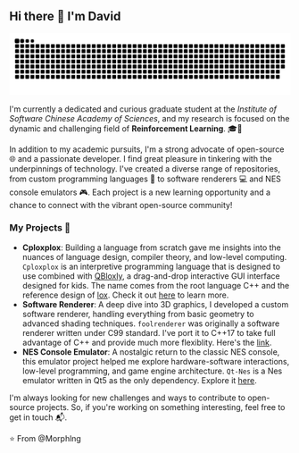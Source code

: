 ## Hi there 👋 I'm David

<picture>
  <source media="(prefers-color-scheme: dark)" srcset="https://raw.githubusercontent.com/Morphlng/Morphlng/output/github-contribution-grid-snake-dark.svg">
  <source media="(prefers-color-scheme: light)" srcset="https://raw.githubusercontent.com/Morphlng/Morphlng/output/github-contribution-grid-snake.svg">
  <img alt="github contribution grid snake animation" src="https://raw.githubusercontent.com/Morphlng/Morphlng/output/github-contribution-grid-snake.svg">
</picture>

I'm currently a dedicated and curious graduate student at the *Institute of Software Chinese Academy of Sciences*, and my research is focused on the dynamic and challenging field of **Reinforcement Learning**. 🎓🧠

In addition to my academic pursuits, I'm a strong advocate of open-source 🌐 and a passionate developer. I find great pleasure in tinkering with the underpinnings of technology. I've created a diverse range of repositories, from custom programming languages 💬 to software renderers 💻 and NES console emulators 🎮. Each project is a new learning opportunity and a chance to connect with the vibrant open-source community!

### My Projects 🚀
- **Cploxplox**: Building a language from scratch gave me insights into the nuances of language design, compiler theory, and low-level computing. `Cploxplox` is an interpretive programming language that is designed to use combined with [QBloxly](https://github.com/Morphlng/QBloxly), a drag-and-drop interactive GUI interface designed for kids. The name comes from the root language C++ and the reference design of [lox](https://craftinginterpreters.com/). Check it out [here](https://github.com/Morphlng/cploxplox) to learn more.
- **Software Renderer**: A deep dive into 3D graphics, I developed a custom software renderer, handling everything from basic geometry to advanced shading techniques. `foolrenderer` was originally a software renderer written under C99 standard. I've port it to C++17 to take full advantage of C++ and provide much more flexiblity. Here's the [link](https://github.com/Morphlng/foolrenderer_Cpp).
- **NES Console Emulator**: A nostalgic return to the classic NES console, this emulator project helped me explore hardware-software interactions, low-level programming, and game engine architecture. `Qt-Nes` is a Nes emulator written in Qt5 as the only dependency. Explore it [here](https://github.com/Morphlng/Qt_Nes_Emulator).

I'm always looking for new challenges and ways to contribute to open-source projects. So, if you're working on something interesting, feel free to get in touch 📬.

⭐️ From @Morphlng
